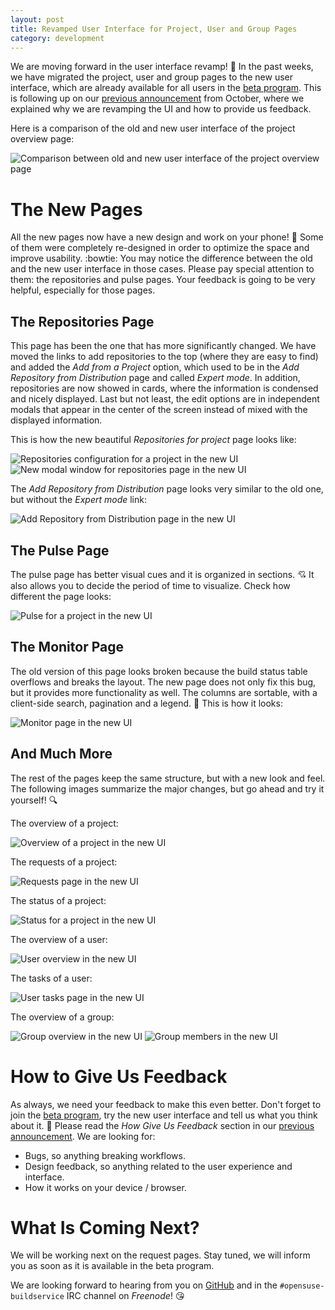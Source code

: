```yaml
---
layout: post
title: Revamped User Interface for Project, User and Group Pages
category: development
---
```


We are moving forward in the user interface revamp! :tada:
In the past weeks, we have migrated the project, user and group pages to the new user interface,
which are already available for all users in the [beta program](/2018/10/04/the-beta-program).
This is following up on our [previous announcement](/2018/10/05/revamping-ui) from October,
where we explained why we are revamping the UI and how to provide us feedback.

Here is a comparison of the old and new user interface of the project overview page:

<img src="/images/posts/revamping-project-ui/project_show_overview.gif" alt="Comparison between old and new user interface of the project overview page" />

# The New Pages

All the new pages now have a new design and work on your phone! :iphone:
Some of them were completely re-designed in order to optimize the space and improve usability. :bowtie:
You may notice the difference between the old and the new user interface in those cases.
Please pay special attention to them: the repositories and pulse pages.
Your feedback is going to be very helpful, especially for those pages.

## The Repositories Page

This page has been the one that has more significantly changed.
We have moved the links to add repositories to the top (where they are easy to find) and added the _Add from a Project_ option,
which used to be in the _Add Repository from Distribution_ page and called _Expert mode_.
In addition, repositories are now showed in cards, where the information is condensed and nicely displayed.
Last but not least, the edit options are in independent modals that appear in the center of the screen instead of mixed with the displayed information.

This is how the new beautiful _Repositories for project_ page looks like:

<img src="/images/posts/revamping-project-ui/repositories_overview.png" alt="Repositories configuration for a project in the new UI" />

<img src="/images/posts/revamping-project-ui/repositories_modal.png" alt="New modal window for repositories page in the new UI" />

The _Add Repository from Distribution_ page looks very similar to the old one, but without the _Expert mode_ link:

<img src="/images/posts/revamping-project-ui/add_repository_distribution.png" alt="Add Repository from Distribution page in the new UI" />

## The Pulse Page

The pulse page has better visual cues and it is organized in sections. :cupid:
It also allows you to decide the period of time to visualize.
Check how different the page looks:

<img src="/images/posts/revamping-project-ui/pulse_project.png" alt="Pulse for a project in the new UI" />

## The Monitor Page

The old version of this page looks broken because the build status table overflows and breaks the layout.
The new page does not only fix this bug, but it provides more functionality as well.
The columns are sortable, with a client-side search, pagination and a legend. :gem:
This is how it looks:

<img src="/images/posts/revamping-project-ui/monitor_page.gif" alt="Monitor page in the new UI" />

## And Much More

The rest of the pages keep the same structure, but with a new look and feel.
The following images summarize the major changes, but go ahead and try it yourself! :mag:

The overview of a project:

<img src="/images/posts/revamping-project-ui/project_overview.png" alt="Overview of a project in the new UI" />

The requests of a project:

<img src="/images/posts/revamping-project-ui/requests_overview.png" alt="Requests page in the new UI" />

The status of a project:

<img src="/images/posts/revamping-project-ui/status_project.png" alt="Status for a project in the new UI" />

The overview of a user:

<img src="/images/posts/revamping-project-ui/user_overview.png" alt="User overview in the new UI" />

The tasks of a user:

<img src="/images/posts/revamping-project-ui/tasks_user.png" alt="User tasks page in the new UI" />

The overview of a group:

<img src="/images/posts/revamping-project-ui/group_overview.png" alt="Group overview in the new UI" />
<img src="/images/posts/revamping-project-ui/group_members_overview.png" alt="Group members in the new UI" />


# How to Give Us Feedback

As always, we need your feedback to make this even better.
Don't forget to join the [beta program](/2018/10/04/the-beta-program), try the new user interface and tell us what you think about it. :pray:
Please read the *How Give Us Feedback* section in our [previous announcement](/2018/10/05/revamping-ui/). We are looking for:

- Bugs, so anything breaking workflows.
- Design feedback, so anything related to the user experience and interface.
- How it works on your device / browser.


# What Is Coming Next?

We will be working next on the request pages. Stay tuned, we will inform you as soon as it is available in the beta program.

We are looking forward to hearing from you on [GitHub](https://github.com/openSUSE/open-build-service/issues/new/choose) and in the `#opensuse-buildservice` IRC channel on *Freenode*! :kissing_heart:

